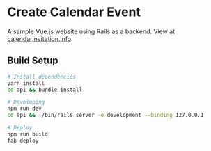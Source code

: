 # Create Calendar Event

A sample Vue.js website using Rails as a backend. View at [calendarinvitation.info](https://calendarinvitation.info).

## Build Setup

``` bash
# Install dependencies
yarn install
cd api && bundle install

# Developing
npm run dev
cd api && ./bin/rails server -e development --binding 127.0.0.1

# Deploy
npm run build
fab deploy
```

